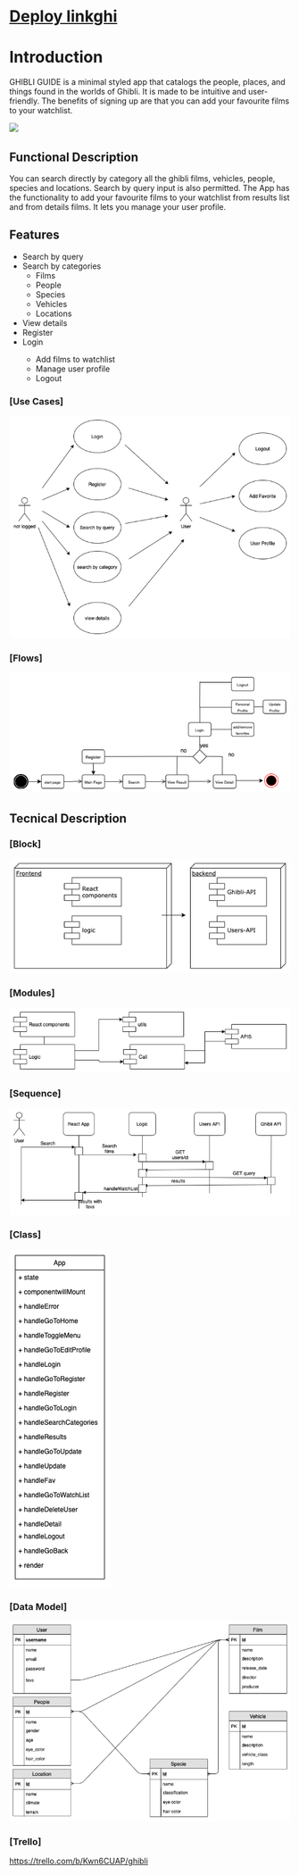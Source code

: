 # [Deploy linkghi](http://ghibli-guide.surge.sh/)

# Introduction

GHIBLI GUIDE is a minimal styled app that catalogs the people, places, and things found in the worlds of Ghibli. It is made to be intuitive and user-friendly. The benefits of signing up are that you can add your favourite films to your watchlist.

![](https://media.giphy.com/media/pt0EKLDJmVvlS/giphy.gif)

## Functional Description

You can search directly by category all the ghibli films, vehicles, people, species and locations. Search by query input is also permitted.
The App has the functionality to add your favourite films to your watchlist from results list and from details films. It lets you manage your user profile.


## Features

<ul>
    <li>Search by query</li>
    <li>Search by categories
        <ul>
            <li>Films</li>
            <li>People</li>
            <li>Species</li>
            <li>Vehicles</li>
            <li>Locations</li>
        </ul>
    </li>
    <li>View details</li>
    <li>Register</li>
    <li>Login</li>
    <ul>
        <li>Add films to watchlist</li>
        <li>Manage user profile</li>
        <li>Logout</li>
    </ul>
</ul>

### [Use Cases] 

![](images/ghibli-use-cases.png)

### [Flows] 

![](images/ghibli-flow.png)

## Tecnical Description

### [Block] 

![](images/ghibli-block.png)

### [Modules]

![](images/ghibli-modules.png)

### [Sequence]

![](images/ghibli-sequence.png)

### [Class]

![](images/ghibli-class.png)

### [Data Model]

![](images/ghibli-data-model.png)

### [Trello]

https://trello.com/b/Kwn6CUAP/ghibli

